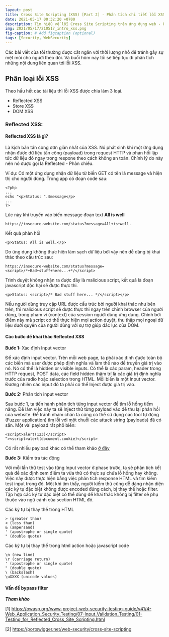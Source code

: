 ```yaml
---
layout: post
title: Cross Site Scripting (XSS) [Part 2] - Phân tích chi tiết lỗi XSS và các vấn đề liên quan,
date: 2021-05-17 00:32:20 +0700
description: Tìm hiểu về lỗi Cross Site Scripting trên ứng dụng web - P2,
img: 2021/05/17/210517_intro_xss.png
fig-caption: # Add figcaption (optional)
tags: [Security, WebSecurity]
---
```

Các bài viết của tôi thường được cắt ngắn với thời lượng nhỏ để tránh gây sự mệt mỏi cho người theo dõi. Và buổi hôm  nay tối sẽ tiếp tục đi phân tích những nội dung liên quan tới lỗi XSS.

## Phân loại lỗi XSS
Theo hầu hết các tài liệu thì lỗi XSS được chia làm 3 loại.
* Reflected XSS
* Store XSS
* DOM XSS

### Reflected XSS: 

#### Reflected XSS là gì?
Là kịch bản tấn công đơn giản nhất của XSS. Nó phát sinh khi một ứng dụng nhận được dữ liệu tấn công (payload) trong request HTTP và phản hồi lập tức dữ liệu đó ngay trong respone theo cách không an toàn. Chính lý do này nên nó được gọi là Reflected - Phản chiếu.

Ví dụ: Có một ứng dụng nhận dữ liệu từ biến GET có tên là message và hiện thị cho người dùng.
Trong app có đoạn code sau:
```
<?php
...
echo "<p>Status: ".$message</p>
...
?>
```
Lúc này khi truyền vào biến message đoạn text **All is well**
```
https://insecure-website.com/status?message=All+is+well.
```
Kết quả phản hồi
```
<p>Status: All is well.</p>
```
Do ứng dụng không thực hiện làm sạch dữ liệu bởi vậy nên dễ dàng bị khai thác theo cấu trúc sau:
```
https://insecure-website.com/status?message=<script>/*+Bad+stuff+here...+*/</script>
```
Trình duyệt không nhận ra được đây là malicious script, kết quả là đoạn javascript độc hại sẽ được thực thi.
```
<p>Status: <script>/* Bad stuff here... */</script></p>
```
Nếu người dùng truy cập URL được cấu trúc bởi người khai thác như bên trên, thì malicious script sẽ được thực thi ngay trên chính browser của người dùng, trong phạm vi (context) của session người dùng ứng dụng. Chính bởi điểm này mà script có thể thực hiện mọi action duyệt, thu thập mọi ngoại dữ liệu dưới quyền của người dùng với sự trợ giúp đắc lực của DOM.

#### Các bước để khai thác Reflected XSS

**Bước 1:** Xác định Input vector

Để xác định input vector. Trên mỗi web page, ta phải xác định được toàn bộ các biến mà user được phép định nghĩa và làm thế nào để truyền giá trị vào nó. Nó có thể là hidden or visible inputs. Có thể là các param, header trong HTTP request, POST data, các field hidden thậm trí là các giá trị định nghĩa trước của radio hoặc selection trong HTML. Mỗi biến là một Input vector. Đương nhiên các input đó ta phải có thể Inject được giá trị vào.

**Bước 2:** Phân tích input vector

Sau bước 1, ta tiến hành phân tích từng input vector để tìm lỗ hổng tiềm năng. Để làm việc này ta sẽ Inject thử từng payload vào để thu lại phản hồi của website. Để tránh nhàm chán ta cũng có thể sử dụng các tool tự động (Fuzzer application) tìm lỗi với một chuỗi các attack string (payloads) đã có sẵn. Một vài payload rất phổ biến:

```
<script>alert(123)</script>
“><script>alert(document.cookie)</script>
```
Có rất nhiều payload khác có thể tham khảo [ở đây](https://owasp.org/www-community/xss-filter-evasion-cheatsheet)

**Bước 3:** Kiểm tra tác động

Với mỗi lần thử test vào từng Input vector ở phase trước, ta sẽ phân tích kết quả để xác định xem điểm ta vừa thử có thực sự chứa lỗ hổng hay không. Việc này được thực hiện bằng việc phân tích response HTML và tìm kiếm test input trong đó. Một khi tìm thấy, người kiểm thử cũng dễ dàng nhận diện các ký tự đặc biệt không được encoded đúng cách, bị thay thế hoặc filter. Tập hợp các ký tự đặc biệt có thể dùng để khai thác không bị filter sẽ phụ thuộc vào ngữ cảnh của section HTML đó.

Các ký tự bị thay thế trong HTML 
```
> (greater than)
< (less than)
& (ampersand)
' (apostrophe or single quote)
" (double quote)
```
Các ký tự bị thay thế trong html action hoặc javascript code
```
\n (new line)
\r (carriage return)
' (apostrophe or single quote)
" (double quote)
\ (backslash)
\uXXXX (unicode values)
```


#### Vấn đề bypass filter


***Tham khảo***

[1] https://owasp.org/www-project-web-security-testing-guide/v41/4-Web_Application_Security_Testing/07-Input_Validation_Testing/01-Testing_for_Reflected_Cross_Site_Scripting.html

[2] https://portswigger.net/web-security/cross-site-scripting